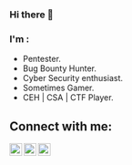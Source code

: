 ### Hi there 👋

<!--
**A70xa/A70xa** is a ✨ _special_ ✨ repository because its `README.md` (this file) appears on your GitHub profile. -->

### I'm :
- Pentester.
- Bug Bounty Hunter.
- Cyber Security enthusiast.
- Sometimes Gamer.
- CEH | CSA | CTF Player.

## Connect with me:
[<img align="left" alt="ahmedshamroukh | Linkedin" width="22px" src="https://cdn.jsdelivr.net/npm/simple-icons@v5/icons/linkedin.svg" />][linkedin]
[<img align="left" alt="ahmed-shamroukh | medium" width="22px" src="https://cdn.jsdelivr.net/npm/simple-icons@v5/icons/medium.svg" />][medium]
[<img align="left" alt="Shamroukh | hackthebox" width="22px" src="https://cdn.jsdelivr.net/npm/simple-icons@v5/icons/hackthebox.svg" />][hackthebox]
<br />
<br />

[linkedin]: https://www.linkedin.com/in/ahmedshamroukh/
[medium]: https://medium.com/@ahmed-shamroukh
[hackthebox]: https://app.hackthebox.com/profile/overview
